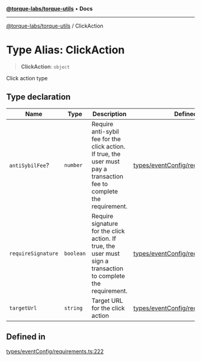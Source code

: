 [**@torque-labs/torque-utils**](../README.md) • **Docs**

***

[@torque-labs/torque-utils](../README.md) / ClickAction

# Type Alias: ClickAction

> **ClickAction**: `object`

Click action type

## Type declaration

| Name | Type | Description | Defined in |
| ------ | ------ | ------ | ------ |
| `antiSybilFee`? | `number` | Require anti-sybil fee for the click action. If true, the user must pay a transaction fee to complete the requirement. | [types/eventConfig/requirements.ts:216](https://github.com/torque-labs/torque-utils/blob/c76fb4101d477d1e8e6fb4f5de7a277964527c27/types/eventConfig/requirements.ts#L216) |
| `requireSignature` | `boolean` | Require signature for the click action. If true, the user must sign a transaction to complete the requirement. | [types/eventConfig/requirements.ts:211](https://github.com/torque-labs/torque-utils/blob/c76fb4101d477d1e8e6fb4f5de7a277964527c27/types/eventConfig/requirements.ts#L211) |
| `targetUrl` | `string` | Target URL for the click action | [types/eventConfig/requirements.ts:206](https://github.com/torque-labs/torque-utils/blob/c76fb4101d477d1e8e6fb4f5de7a277964527c27/types/eventConfig/requirements.ts#L206) |

## Defined in

[types/eventConfig/requirements.ts:222](https://github.com/torque-labs/torque-utils/blob/c76fb4101d477d1e8e6fb4f5de7a277964527c27/types/eventConfig/requirements.ts#L222)
